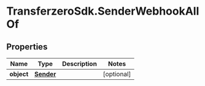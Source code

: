 # TransferzeroSdk.SenderWebhookAllOf

## Properties

Name | Type | Description | Notes
------------ | ------------- | ------------- | -------------
**object** | [**Sender**](Sender.md) |  | [optional] 


